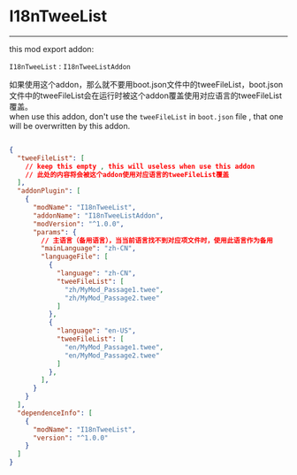 
# I18nTweeList

---

this mod export addon:

`I18nTweeList` : `I18nTweeListAddon`

如果使用这个addon，那么就不要用boot.json文件中的tweeFileList，boot.json文件中的tweeFileList会在运行时被这个addon覆盖使用对应语言的tweeFileList覆盖。   
when use this addon, don't use the `tweeFileList` in `boot.json` file , that one will be overwritten by this addon.   

```json lines

{
  "tweeFileList": [
    // keep this empty , this will useless when use this addon
    // 此处的内容将会被这个addon使用对应语言的tweeFileList覆盖
  ],
  "addonPlugin": [
    {
      "modName": "I18nTweeList",
      "addonName": "I18nTweeListAddon",
      "modVersion": "^1.0.0",
      "params": {
        // 主语言（备用语言），当当前语言找不到对应项文件时，使用此语言作为备用
        "mainLanguage": "zh-CN",
        "languageFile": [
          {
            "language": "zh-CN",
            "tweeFileList": [
              "zh/MyMod_Passage1.twee",
              "zh/MyMod_Passage2.twee"
            ]
          },
          {
            "language": "en-US",
            "tweeFileList": [
              "en/MyMod_Passage1.twee",
              "en/MyMod_Passage2.twee"
            ]
          },
        ],
      }
    }
  ],
  "dependenceInfo": [
    {
      "modName": "I18nTweeList",
      "version": "^1.0.0"
    }
  ]
}

```
